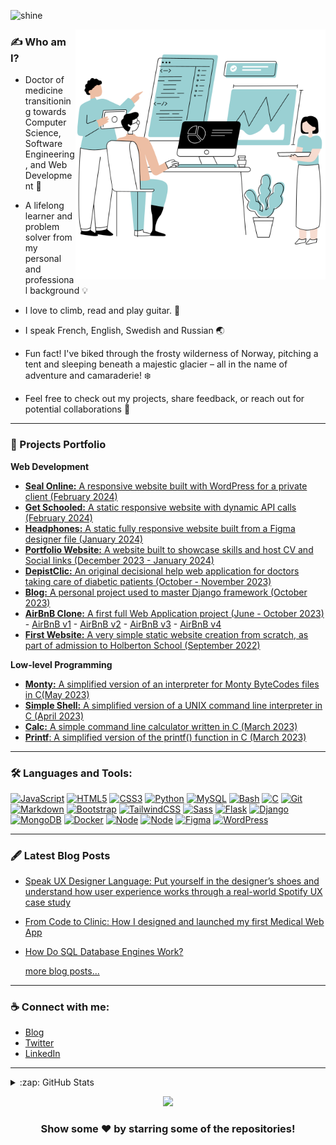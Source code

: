 ![shine](https://github.com/v-dav/v-dav/assets/115344057/fa1df636-72ab-4a12-b738-4eed1aaba31e)

<img src="https://github.com/v-dav/v-dav/blob/main/Sans%20titre%20(1).png" min-width="400px" max-width="400px" width="400px" align="right" alt="Computr">


###  ✍️  Who am I?
- Doctor of medicine transitioning towards Computer Science, Software Engineering, and Web Development 🌱

- A lifelong learner and problem solver from my personal and professional background :bulb:

- I love to climb, read and play guitar. :book: 
  
- I speak French, English, Swedish and Russian 🌏 

- Fun fact! I've biked through the frosty wilderness of Norway, pitching a tent and sleeping beneath a majestic glacier – all in the name of adventure and camaraderie! ❄️ 

- Feel free to check out my projects, share feedback, or reach out for potential collaborations 🚀

---

###  📔 Projects Portfolio
**Web Development**
- [**Seal Online:** A responsive website built with WordPress for a private client (February 2024)](https://sealonline.se/)
- [**Get Schooled:** A static responsive website with dynamic API calls (February 2024)](https://v-dav.github.io/holbertonschool-smiling-school-javascript/)
- [**Headphones:** A static fully responsive website built from a Figma designer file (January 2024)](https://v-dav.github.io/holbertonschool-headphones/index.html)
- [**Portfolio Website:** A website built to showcase skills and host CV and Social links (December 2023 - January 2024)](https://utveckvlad.com)
- [**DepistClic:** An original decisional help web application for doctors taking care of diabetic patients (October - November 2023)](https://github.com/v-dav/DepistClic)
- [**Blog:** A personal project used to master Django framework (October 2023)](https://github.com/v-dav/learn_django)
- [**AirBnB Clone:** A first full Web Application project (June - October 2023)](https://github.com/v-dav/holbertonschool-AirBnB_clone/) - [AirBnB v1](https://github.com/v-dav/holbertonschool-AirBnB_clone) - [AirBnB v2](https://github.com/v-dav/holbertonschool-AirBnB_clone_v2) - [AirBnB v3](https://github.com/v-dav/holbertonschool-AirBnB_clone_v3) - [AirBnB v4](https://github.com/v-dav/holbertonschool-AirBnB_clone_v4) 
- [**First Website:** A very simple static website creation from scratch, as part of admission to Holberton School (September 2022)](https://github.com/v-dav/holbertonschool-admission_test)
   
 **Low-level Programming**
 - [**Monty:** A simplified version of an interpreter for Monty ByteCodes files in C(May 2023)](https://github.com/v-dav/holbertonschool-monty)
 - [**Simple Shell:** A simplified version of a UNIX command line interpreter in C (April 2023)](https://github.com/v-dav/holbertonschool-simple_shell)
- [**Calc:** A simple command line calculator written in C (March 2023)](https://github.com/v-dav/holbertonschool-low_level_programming/tree/ff125d9296f2c08d73a4d43540cdc2a621e75708/function_pointers)
 - [**Printf**: A simplified version of the printf() function in C (March 2023)](https://github.com/v-dav/holbertonschool-printf)

---
### 🛠️ Languages and Tools:

[![JavaScript](https://img.shields.io/badge/JavaScript-black?style=for-the-badge&logo=javascript&logoColor=F7DF1E)](https://github.com/v-dav)
[![HTML5](https://img.shields.io/badge/html5-black?style=for-the-badge&logo=html5)](https://github.com/v-dav)
[![CSS3](https://img.shields.io/badge/css3-black?style=for-the-badge&logo=css3)](https://github.com/v-dav)
[![Python](https://img.shields.io/badge/python-black?style=for-the-badge&logo=python)](https://github.com/v-dav)
[![MySQL](https://img.shields.io/badge/MySQL-black?style=for-the-badge&logo=mysql&logoColor=white)](https://github.com/v-dav)
[![Bash](https://img.shields.io/badge/bash-black?style=for-the-badge&logo=gnu-bash&logoColor=white)](https://github.com/v-dav)
[![C](https://img.shields.io/badge/c-black?style=for-the-badge&logo=c)](https://github.com/v-dav)
[![Git](https://img.shields.io/badge/GIT-black?style=for-the-badge&logo=git&logoColor=orange)](https://github.com/v-dav)
[![Markdown](https://img.shields.io/badge/Markdown-000000?style=for-the-badge&logo=markdown&logoColor=white)](https://www.markdownguide.org/)
[![Bootstrap](https://img.shields.io/badge/Bootstrap-black?style=for-the-badge&logo=bootstrap&logoColor=white)](https://github.com/v-dav)
[![TailwindCSS](https://img.shields.io/badge/Tailwind_CSS-black?style=for-the-badge&logo=tailwind-css&logoColor=white)](https://github.com/v-dav)
[![Sass](https://img.shields.io/badge/Sass-black?style=for-the-badge&logo=sass&logoColor=white)](https://github.com/v-dav)
[![Flask](https://img.shields.io/badge/flask-%23000.svg?style=for-the-badge&logo=flask&logoColor=white)](https://github.com/v-dav)
[![Django](https://img.shields.io/badge/Django-black?style=for-the-badge&logo=django&logoColor=green)](https://github.com/v-dav)
[![MongoDB](https://img.shields.io/badge/MongoDB-black?style=for-the-badge&logo=mongodb&logoColor=white)](https://github.com/v-dav)
[![Docker](https://img.shields.io/badge/Docker-black?style=for-the-badge&logo=docker&logoColor=white)](https://github.com/v-dav)
[![Node](https://img.shields.io/badge/Node%20js-black?style=for-the-badge&logo=nodedotjs&logoColor=white)](https://github.com/v-dav)
[![Node](https://img.shields.io/badge/Express%20js-black?style=for-the-badge&logo=express&logoColor=white)](https://github.com/v-dav)
[![Figma](https://img.shields.io/badge/Figma-black?style=for-the-badge&logo=figma&logoColor=white)](https://www.figma.com/)
[![WordPress](https://img.shields.io/badge/WordPress-black?style=for-the-badge&logo=wordpress&logoColor=white)](https://wordpress.org/)

---

### 🖋️ Latest Blog Posts

- [Speak UX Designer Language: Put yourself in the designer’s shoes and understand how user experience works through a real-world Spotify UX case study](https://medium.com/design-bootcamp/speak-ux-designer-language-d688f8e12bf8)
- [From Code to Clinic: How I designed and launched my first Medical Web App](https://medium.com/@v-dav/from-code-to-clinic-how-i-designed-and-launched-my-first-medical-web-app-f115d86a44ac)
- [How Do SQL Database Engines Work?](https://medium.com/@v-dav/how-do-sql-database-engines-work-fa8c0300ea78)
  
  [more blog posts...](https://medium.com/@v-dav)

---
### ☕️ Connect with me:
- [Blog](https://medium.com/@v-dav)
- [Twitter](https://twitter.com/v_dav_dev)
- [LinkedIn](https://www.linkedin.com/in/vladimir-davidov/)

---

<details>
<summary>:zap: GitHub Stats</summary>
<p align="center">
  <a href="https://github.com/v-dav">
    <img src="http://github-profile-summary-cards.vercel.app/api/cards/profile-details?username=v-dav&theme=transparent" />
  </a>
  <a href="https://github.com/v-dav">
    <img src="https://github-readme-streak-stats.herokuapp.com/?user=v-dav&hide_border=true&card_width=338&theme=transparent" />
  </a>
  <a href="https://github.com/v-dav">
    <img src="http://github-profile-summary-cards.vercel.app/api/cards/stats?username=v-dav&theme=transparent" />
  </a>
  <a href="https://github.com/v-dav">
    <img src="https://github-readme-stats.vercel.app/api/top-langs/?username=v-dav&langs_count=10&card_width=699&hide_border=true&theme=transparent" />
  </a>
</p>
</details>

<p align="center">
  <a href="https://github.com/v-dav">
    <img src="https://komarev.com/ghpvc/?username=v-dav&color=blue&style=flat)" />
  </a>
</p>

<div align="center">

### Show some ❤️ by starring some of the repositories!

</div>
